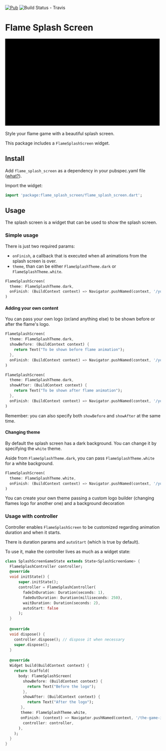 [![Pub](https://img.shields.io/pub/v/flame_splash_screen.svg?style=popout)](https://pub.dartlang.org/packages/flame_splash_screen)
![Build Status - Travis](https://img.shields.io/github/workflow/status/flame-engine/flame_splash_screen/Test/master?label=tests)


# Flame Splash Screen 

![](demogif.gif)


Style your flame game with a beautiful splash screen.

This package includes a `FlameSplashScreen` widget. 

## Install

Add `flame_splash_screen` as a dependency in your pubspec.yaml file ([what?](https://flutter.io/using-packages/)).

Import the widget:
```dart
import 'package:flame_splash_screen/flame_splash_screen.dart';
```

## Usage

The splash screen is a widget that can be used to show the splash screen. 

### Simple usage

There is just two required params:
- `onFinish`, a callback that is executed when all animations from the splash screen is over.
- `theme`, than can be either `FlameSplashTheme.dark` or `FlameSplashTheme.white`.

```dart
FlameSplashScreen(
  theme: FlameSplashTheme.dark,
  onFinish: (BuildContext context) => Navigator.pushNamed(context, '/your-game-initial-screen')
)
```

#### Adding your own content

You can pass your own logo (or/and anything else) to be shown before or after the flame's logo.

```dart
FlameSplashScreen(
  theme: FlameSplashTheme.dark,
  showBefore: (BuildContext context) {
    return Text("To be shown before flame animation");
  },
  onFinish: (BuildContext context) => Navigator.pushNamed(context, '/your-game-initial-screen'),
)
```

```dart
FlameSplashScreen(
  theme: FlameSplashTheme.dark,
  showAfter: (BuildContext context) {
    return Text("To be shown after flame animation");
  },
  onFinish: (BuildContext context) => Navigator.pushNamed(context, '/your-game-initial-screen'),
)
```
 Remember: you can also specify both `showBefore` and `showAfter` at the same time.

#### Changing theme

By default the splash screen has a dark background. You can change it by specifying the `white` theme.

Aside from `FlameSplashTheme.dark`, you can pass `FlameSplashTheme.white` for a white background.

```dart
FlameSplashScreen(
  theme: FlameSplashTheme.white,
  onFinish: (BuildContext context) => Navigator.pushNamed(context, '/your-game-initial-screen'),
)
```

You can create your own theme passing a custom logo builder (changing flames logo for another one) and a background decoration


### Usage with controller

Controller enables `FlameSplashScreen` to be customized regarding animation duration and when it starts.

There is duration params and `autoStart` (which is true by default).

To use it, make the controller lives as much as a widget state:
```dart
class SplashScreenGameState extends State<SplashScreenGame> {
  FlameSplashController controller;
  @override
  void initState() {
      super.initState();
      controller = FlameSplashController(
        fadeInDuration: Duration(seconds: 1),
        fadeOutDuration: Duration(milliseconds: 250),
        waitDuration: Duration(seconds: 2),
        autoStart: false
      );
  }
  
  @override
  void dispose() {
    controller.dispose(); // dispose it when necessary
    super.dispose();
  }
  
  @override
  Widget build(BuildContext context) {
    return Scaffold(
      body: FlameSplashScreen(
        showBefore: (BuildContext context) {
          return Text("Before the logo");
        },
        showAfter: (BuildContext context) {
          return Text("After the logo");
       },
       theme: FlameSplashTheme.white,
       onFinish: (context) => Navigator.pushNamed(context, '/the-game-initial-screen'),
        controller: controller,
      ),
    );
  }
}
```
